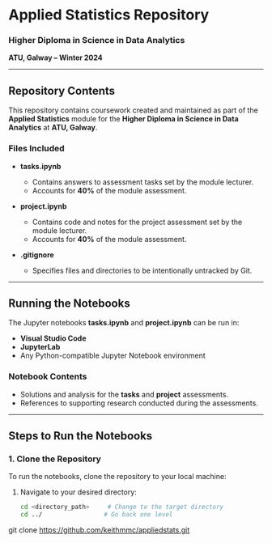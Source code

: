 # Applied Statistics Repository  
### Higher Diploma in Science in Data Analytics  
**ATU, Galway – Winter 2024**  

---

## Repository Contents  

This repository contains coursework created and maintained as part of the **Applied Statistics** module for the **Higher Diploma in Science in Data Analytics** at **ATU, Galway**.

### Files Included  
- **tasks.ipynb**  
   - Contains answers to assessment tasks set by the module lecturer.  
   - Accounts for **40%** of the module assessment.  

- **project.ipynb**  
   - Contains code and notes for the project assessment set by the module lecturer.  
   - Accounts for **40%** of the module assessment.  

- **.gitignore**  
   - Specifies files and directories to be intentionally untracked by Git.  

---

## Running the Notebooks  

The Jupyter notebooks **tasks.ipynb** and **project.ipynb** can be run in:  
- **Visual Studio Code**  
- **JupyterLab**  
- Any Python-compatible Jupyter Notebook environment  

### Notebook Contents  
- Solutions and analysis for the **tasks** and **project** assessments.  
- References to supporting research conducted during the assessments.  

---

## Steps to Run the Notebooks  

### 1. Clone the Repository  
To run the notebooks, clone the repository to your local machine:  

1. Navigate to your desired directory:  

   ```bash
   cd <directory_path>     # Change to the target directory  
   cd ../                 # Go back one level  
   
git clone https://github.com/keithmmc/appliedstats.git




